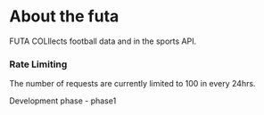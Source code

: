 # About the futa

FUTA COLllects football data and in the sports API.

### Rate Limiting 
The number of requests are currently limited to 100 in every 24hrs. 

Development phase - phase1

